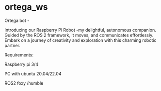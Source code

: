 # ortega_ws

Ortega bot -  

Introducing our Raspberry Pi Robot -my delightful, autonomous companion. Guided by the ROS 2 framework, it moves, and communicates effortlessly. 
Embark on a journey of creativity and exploration with this charming robotic partner.

Requirements:

Raspberry pi 3/4

PC with ubuntu 20.04/22.04

ROS2 foxy /humble

